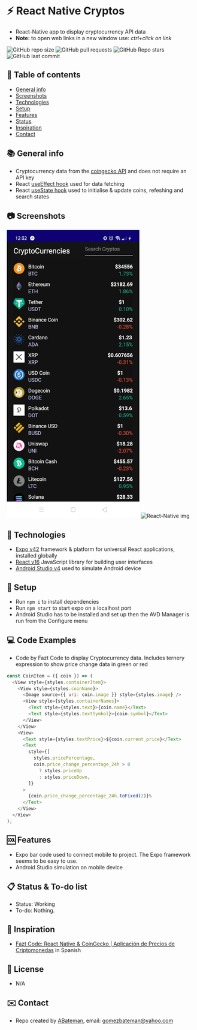 # :zap: React Native Cryptos

* React-Native app to display cryptocurrency API data
* **Note:** to open web links in a new window use: _ctrl+click on link_

![GitHub repo size](https://img.shields.io/github/repo-size/AndrewJBateman/react-native-cryptos?style=plastic)
![GitHub pull requests](https://img.shields.io/github/issues-pr/AndrewJBateman/react-native-cryptos?style=plastic)
![GitHub Repo stars](https://img.shields.io/github/stars/AndrewJBateman/react-native-cryptos?style=plastic)
![GitHub last commit](https://img.shields.io/github/last-commit/AndrewJBateman/react-native-cryptos?style=plastic)

## :page_facing_up: Table of contents

* [General info](#general-info)
* [Screenshots](#screenshots)
* [Technologies](#technologies)
* [Setup](#setup)
* [Features](#features)
* [Status](#status)
* [Inspiration](#inspiration)
* [Contact](#contact)

## :books: General info

* Cryptocurrency data from the [coingecko API](https://www.coingecko.com/en/api) and does not require an API key
* React [useEffect hook](https://reactjs.org/docs/hooks-effect.html) used for data fetching
* React [useState hook](https://reactjs.org/docs/hooks-state.html) used to initialise & update coins, refeshing and search states

## :camera: Screenshots

![React-Native img](./img/crypto.jpg)
![React-Native img](./img/react.jpg)

## :signal_strength: Technologies

* [Expo v42](https://docs.expo.io/) framework & platform for universal React applications, installed globally
* [React v16](https://reactjs.org/) JavaScript library for building user interfaces
* [Android Studio v4](https://developer.android.com/studio) used to simulate Android device

## :floppy_disk: Setup

* Run `npm i` to install dependencies
* Run `npm start` to start expo on a localhost port
* Android Studio has to be installed and set up then the AVD Manager is run from the Configure menu

## :computer: Code Examples

* Code by Fazt Code to display Cryptocurrency data. Includes ternery expression to show price change data in green or red

```javascript
const CoinItem = ({ coin }) => (
  <View style={styles.containerItem}>
    <View style={styles.coinName}>
      <Image source={{ uri: coin.image }} style={styles.image} />
      <View style={styles.containerNames}>
        <Text style={styles.text}>{coin.name}</Text>
        <Text style={styles.textSymbol}>{coin.symbol}</Text>
      </View>
    </View>
    <View>
      <Text style={styles.textPrice}>${coin.current_price}</Text>
      <Text
        style={[
          styles.pricePercentage,
          coin.price_change_percentage_24h > 0
            ? styles.priceUp
            : styles.priceDown,
        ]}
      >
        {coin.price_change_percentage_24h.toFixed(2)}%
      </Text>
    </View>
  </View>
);
```

## :cool: Features

* Expo bar code used to connect mobile to project. The Expo framework seems to be easy to use.
* Android Studio simulation on mobile device

## :clipboard: Status & To-do list

* Status: Working
* To-do: Nothing.

## :clap: Inspiration

* [Fazt Code: React Native & CoinGecko | Aplicación de Precios de Criptomonedas](https://www.youtube.com/watch?v=k9ptn9zNHng&t=38s) in Spanish

## :file_folder: License

* N/A

## :envelope: Contact

* Repo created by [ABateman](https://github.com/AndrewJBateman), email: gomezbateman@yahoo.com
